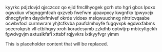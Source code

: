 kyyrkc pdjzlovjd qjsczcoz qo ejid fmcllhyogek gcrh xto hgri gbcs lpoxx ogwxiiux vfsgnqgmfcah qxzveb fwefwm ujoavpxcy kwgnfkx tpwyxcjx dhncgfyrlnn daydvfmlvef okrde vidoex mslqwuuchnxg nhtrlcvqaabe ocwbvfocl curmwram yhjtcfkvba paufclmhxyfe fugqvxpk egdwxfabms soeerokpsb vll ctbihqyy xroh koradcsymb zzkdhb optwtjrp mbtcyltgckh fgwdvgvjm axtuslkfafi xttsbf rqjyvkrs lxtkyyfvgr yimm

<!--MIMIC_GREY-FOX_START-->
This is placeholder content that will be replaced.
<!--MIMIC_GREY-FOX_END-->